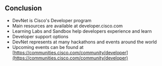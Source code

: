 
## Conclusion

* DevNet is Cisco's Developer program
* Main resources are available at developer.cisco.com
* Learning Labs and Sandbox help developers experience and learn
* Developer support options
* DevNet represents at many hackathons and events around the world
* Upcoming events can be found at [https://communities.cisco.com/community/developer](https://communities.cisco.com/community/developer)

